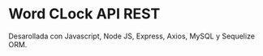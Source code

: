 # Word CLock API REST 

Desarollada con Javascript, Node JS, Express, Axios, MySQL y Sequelize ORM.
